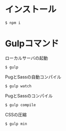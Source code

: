 # インストール

```
$ npm i
```

# Gulpコマンド

ローカルサーバの起動

```
$ gulp
```

PugとSassの自動コンパイル

```
$ gulp watch
```

PugとSassのコンパイル

```
$ gulp compile
```

CSSの圧縮

```
$ gulp min
```